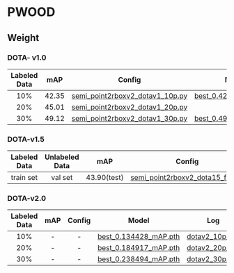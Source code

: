 # PWOOD

## Weight
### DOTA- v1.0
Labeled Data | mAP | Config | Model | Log |
| :---------: | :---: | :----: | :---: | :---: |
| 10% | 42.35 | [semi_point2rboxv2_dotav1_10p.py](https://github.com/123sio/PWOOD/blob/Point/configs_dota15/pwood_p/dotav1/semi_point2rboxv2_dotav1_10p.py) | [best_0.423539_mAP.pth](https://huggingface.co/Xm4nQ8/weight/blob/main/work_dir_p/pwood_p/10p/best_0.423539_mAP.pth) | [dotav1_10p_log](https://huggingface.co/Xm4nQ8/weight/blob/main/work_dir_p/pwood_p/10p/20250312_091640.log.json) |
| 20% | 45.01 | [semi_point2rboxv2_dotav1_20p.py](https://github.com/123sio/PWOOD/blob/Point/configs_dota15/pwood_p/dotav1/semi_point2rboxv2_dotav1_20p.py) | - | - |
| 30% | 49.12 | [semi_point2rboxv2_dotav1_30p.py](https://github.com/123sio/PWOOD/blob/Point/configs_dota15/pwood_p/dotav1/semi_point2rboxv2_dotav1_30p.py) | [best_0.491197_mAP.pth](https://huggingface.co/Xm4nQ8/weight/blob/main/work_dir_p/pwood_p/30p/best_0.491197_mAP.pth) | [dotav1_30p_log](https://huggingface.co/Xm4nQ8/weight/blob/main/work_dir_p/pwood_p/30p/20250312_094532.log.json) |

### DOTA-v1.5
 Labeled Data | Unlabeled Data | mAP | Config | Model | Log |
| :---------: | :-----------: | :----: | :---: | :---: | :---: |
|train set| val set | 43.90(test) | [semi_point2rboxv2_dota15_full.py](https://github.com/123sio/PWOOD/blob/Point/configs_dota15/pwood_p/semi_point2rboxv2_dota15_full.py) | [iter_128000.pth](https://huggingface.co/Xm4nQ8/weight/blob/main/work_dir_p/pwood_p/p_dotav15/iter_128000.pth) | [dotav15_full_log](https://huggingface.co/Xm4nQ8/weight/blob/main/work_dir_p/pwood_p/p_dotav15/20250614_112924.log.json) |

### DOTA-v2.0
Labeled Data | mAP | Config | Model | Log |
| :---------: | :---: | :----: | :---: | :---: |
| 10% | - | - | [best_0.134428_mAP.pth](https://huggingface.co/Xm4nQ8/weight/blob/main/work_dir_p/pwood_p/dotav2/10p/best_0.134428_mAP.pth) | [dotav2_10p_log](https://huggingface.co/Xm4nQ8/weight/blob/main/work_dir_p/pwood_p/dotav2/10p/20250315_174020.log.json) |
| 20% | - | - | [best_0.184917_mAP.pth](https://huggingface.co/Xm4nQ8/weight/blob/main/work_dir_p/pwood_p/dotav2/best_0.184917_mAP.pth) | [dotav2_20p_log](https://huggingface.co/Xm4nQ8/weight/blob/main/work_dir_p/pwood_p/dotav2/20250305_135144.log.json) |
| 30% | - | - | [best_0.238494_mAP.pth](https://huggingface.co/Xm4nQ8/weight/blob/main/work_dir_p/pwood_p/dotav2/30p_pro/best_0.238494_mAP.pth) | [dotav2_30p_log](https://huggingface.co/Xm4nQ8/weight/blob/main/work_dir_p/pwood_p/dotav2/30p_pro/20250322_225014.log.json) |
